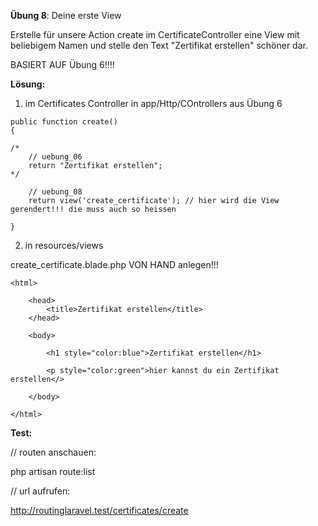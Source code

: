 
**Übung 8**: Deine erste View

Erstelle für unsere Action create im CertificateController eine View mit beliebigem Namen und stelle den Text "Zertifikat erstellen" schöner dar.

BASIERT AUF Übung 6!!!!

**Lösung:**

1. im Certificates Controller in app/Http/COntrollers aus Übung 6

```
public function create()
{

/*
    // uebung_06
    return "Zertifikat erstellen";
*/

    // uebung_08
    return view('create_certificate'); // hier wird die View gerendert!!! die muss auch so heissen
  
}
```

2. in resources/views

create_certificate.blade.php VON HAND anlegen!!!

```
<html>

    <head>
        <title>Zertifikat erstellen</title>
    </head>

    <body>

        <h1 style="color:blue">Zertifikat erstellen</h1>
	     
        <p style="color:green">hier kannst du ein Zertifikat erstellen</>
    
    </body>

</html>

```


**Test:**


// routen anschauen:

php artisan route:list

// url aufrufen:

http://routinglaravel.test/certificates/create

